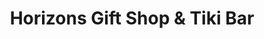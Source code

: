 ---
title: "Horizons Gift Shop & Tiki Bar"
url: /saco/horizons-gift-shop-and-tiki-bar/
shop: gift
---